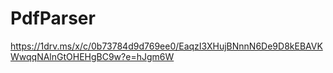 # PdfParser

https://1drv.ms/x/c/0b73784d9d769ee0/EaqzI3XHujBNnnN6De9D8kEBAVKWwqqNAlnGtOHEHgBC9w?e=hJgm6W
